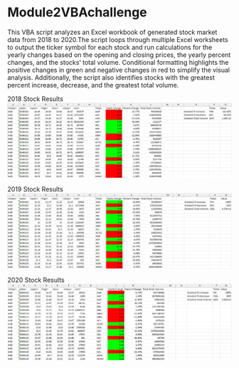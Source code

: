 # Module2VBAchallenge

This VBA script analyzes an Excel workbook of generated stock market data from 2018 to 2020.The script loops through multiple Excel worksheets to output the ticker symbol for each stock and run calculations for the yearly changes based on the opening and closing prices, the yearly percent changes, and the stocks’ total volume. Conditional formatting highlights the positive changes in green and negative changes in red to simplify the visual analysis. Additionally, the script also identifies stocks with the greatest percent increase, decrease, and the greatest total volume. 

2018 Stock Results
![](2018_Stock_Results.png)

2019 Stock Results
![](2019_Stock_Results.png)

2020 Stock Results
![](2020_Stock_Results.png)
